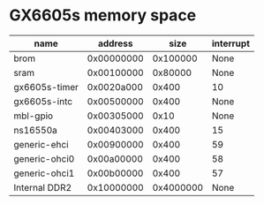 # GX6605s memory space 



| name          | address    | size      | interrupt |
| ------------- | ---------- | --------- | --------- |
| brom          | 0x00000000 | 0x100000  | None      |
| sram          | 0x00100000 | 0x80000   | None      |
| gx6605s-timer | 0x0020a000 | 0x400     | 10        |
| gx6605s-intc  | 0x00500000 | 0x400     | None      |
| mbl-gpio      | 0x00305000 | 0x10      | None      |
| ns16550a      | 0x00403000 | 0x400     | 15        |
| generic-ehci  | 0x00900000 | 0x400     | 59        |
| generic-ohci0 | 0x00a00000 | 0x400     | 58        |
| generic-ohci1 | 0x00b00000 | 0x400     | 57        |
| Internal DDR2 | 0x10000000 | 0x4000000 | None      |

